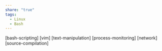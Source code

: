 ```yaml
---
share: "true"
tags:
  - Linux
  - Bash
---
```


[bash-scripting]
[vim]
[text-manipulation]
[process-monitoring]
[network]
[source-compilation]